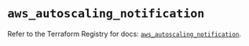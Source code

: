 # `aws_autoscaling_notification`

Refer to the Terraform Registry for docs: [`aws_autoscaling_notification`](https://registry.terraform.io/providers/hashicorp/aws/5.64.0/docs/resources/autoscaling_notification).
